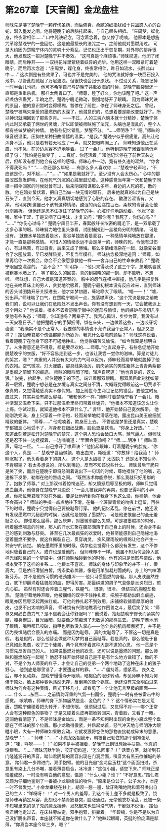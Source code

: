 # 第267章 【天音阁】金龙盘柱
师昧先是喂了楚晚宁一颗疗伤圣药，而后俯身，柔腻的细指犹如十只蛊惑人心的白蛇，潜入墨发之间。他将楚晚宁的后脑托起来，与自己额头相抵。
“庄周梦，蝶化身，终夜常相伴……”
口中咒诀轻念，可念着念着，忽又停了呢喃。
他原本是想施咒革除楚晚宁的一些回忆，这是他最擅长的法咒之一，之前他就对墨燃用过。
可是大约因为楚晚宁体内的灵魂十分紊乱，记忆也正出于恢复期，对外界的排斥很大，他发现这一招对楚晚宁并不奏效。
“这可真是个麻烦事。”师昧叹道，他闭了闭眼睛，而后睁开——
一双桃花眸里萦绕着妖异的光华。他用这样一双眼紧盯着楚晚宁，而后再次念道：“庄周梦，蝶化身，终夜常相伴，昨日如流水，长醉此山中……”
这次倒是有些效果了，可也并不是完美的。
他的咒法就好像一块巨石投入池中，尽管此刻溅起了万层波浪，但很快也会归于原状。
不过没关系，能忘记掉一时半会儿也好。
他可不希望自己与楚晚宁共赴欲海的时候，楚晚宁脑袋里还一直都是重重杀机。
那样太倒胃口了。
“师尊，睡了好久，你也该醒了吧。”
这一声轻唤仿佛蛊咒，半晌之后，楚晚宁睫毛微动，慢慢地舒开了眼睛。
因为师昧咒诀的原因，他的意识暂时变得模糊，暂停在了前世，停在了师昧身死之后。
曾经，楚晚宁被痛失挚爱的墨燃伤的太深了，他潜意识的，总想着要是能改变就好了。所以神识就溯回到了那些岁月。
——不过，人的三魂六魄本就十分精妙，楚晚宁体内此时又承载了两世的灵魂，所以即使被师昧施了法咒，头脑也是混乱的，整个人都有些做梦般的神情。
他有些记忆错乱，梦醒不分。
“……师明净？”
“嗯。”师昧的嗓音很温柔，压抑住某种扭曲情愫的温柔，“是我。”
楚晚宁似乎很疲惫，高热让他浑身不适，他只是若有若无地应了一声，就又把眼眸阖上了。
师昧知道他正在适应，也不急，在旁边从容不迫地等着。
过了一会儿，他听到楚晚宁闭着眼睛低声叹了句：“我怕是在做梦了。……真好，你还活着。”
知他记忆停在了前世天裂之后，但却没有想到他会有这样的感慨。师昧心中一动，竟有些久违的涩然。
“你舍不得我死吗？”
“……你还那么年轻……有那么多人喜欢你……”楚晚宁轻声地，“不应该是你。对不起……”
“……”
“如果是我就好了。至少没有人会太伤心。”
心中的那股涩然愈发鲜明，在他死气沉沉的心脏里鼓动着。这种感觉当年第一次和楚晚宁同撑一把伞回家的时候就曾有过，后来阴谋阳谋那么多年，身边的人死的死，散的散。
他在暗处蛰伏着，把自己当做一块无情的顽石。
后来他就真的以为自己是块石头了，直到今天，他才又真真切切地感到了心脏的存在。
酸甜苦涩皆有，又痒。
他明明知道自己不该有这种情绪，酸涩的雨会腐蚀巨石，柔软的青苔会让他分崩离析。
但他还是忍不住捉住了楚晚宁的手，心脏怦怦地跳动着。
他张了张嘴，喉中干涩，于是又咽了口唾沫，才复又问：“那你呢？我死了，你伤心吗？”
“……”
“你伤心过吗？”
楚晚宁凤目半开，春絮般纤长浓密的睫毛下，是一双承载了太多心事的眼。师昧努力地往里头张看，试图捕捞到一丝棱角分明的情绪。
可是没有。
就像水单独放着是水，麦谷单独放着是麦谷，一种感情单纯地放在那里，才能一直是那种感情。
可惜人的情绪永远不会是单一的，师昧的死，令他有过伤心，有过痛苦，有过自责，后来又成了懊悔。那么多情绪混杂在一起，就像麦谷混合了水囤放着，早已发酵质变，不复当年模样。
师昧执念极深地追问：“师尊，如果再给你一次机会，你会不会像愿意救他一样——舍弃自己的性命来救我？”
楚晚宁眼里空濛濛的。
“会不会？”
“师明净……”他只来得及说了这三个字，忽地嘴唇就被粗暴地堵上了。
等了那么久的回答，真的到揭晓的那一刻，却不敢听，不想听。
师昧想，自己大概是知道答案的。
胸中的怨气在横冲直撞，他几乎是报复性地在亲吻着床上的男人，贪婪地吮吸着，楚晚宁最初根本没有反应过来，直到师昧的舌头试图撬开牙关探进去，他才如梦初醒，蓦地睁大了眼睛。
“唔——！”
“嘘，别出声。”师昧喘了口气，在楚晚宁喉间一点，施落噤声诀，“这个咒诀是你之前教我们的，说可以让我们在危险处不发出声音。你有没有想到有一天，它会被我派上这个用处？”
他说着，根本不去看楚晚宁眼中的迷茫与愤恨，他的嫉妒与渴切几乎使他有些失态：“师尊，你知道吗？两辈子了。我苦心孤诣，步步为营，我没有过一天安稳日子。”
他把楚晚宁的手脚捆缚，绑在床头，一边做着这些，一边咬牙切齿道：“我确实不是个正常人，我要做的事情也不允许我当个正常人，但那又怎样？！踏仙帝君那个傀儡都能为所欲为，我凭什么要瞻前顾后？”
师昧这样说着，看着楚晚宁在他身下怒不可遏地挣扎。
他觉得痛苦又愉悦。
“如今我算是想明白了。人生得意还是不得意，都是要尽欢的……师尊。”他直起身子，有些急促地开始脱楚晚宁的衣服，“好不容易走到这一步，也该让我尝一尝你的滋味。算是对徒儿的奖赏，嗯？”
病重的人并没有太大的力气可以反抗，师昧轻而易举地就脱掉了他的衣袍。空气微凉，灯火朦胧，那具线条凌厉，肌肉紧实的男性躯体上青青紫紫都是墨燃之前留下的痕迹。
师昧的眼眸暗了暗，轻声自呓道：“他也真是的，这么狠。”
说完，抬起手，捏住楚晚宁的下巴，端详着那双眼睛。
那双凤目此刻犹如蒙着一层雾，楚晚宁想必是在梦境与真实之间分不清，大概既觉得眼前这一切荒谬不像真的，又觉得触感真实不像假的。
加上前世今生两世记忆的错乱，要他立时反应过来，其实并没有那么容易。
“我和他不一样。”师昧盯着楚晚宁看了一会儿，眼神渐渐又温柔下来，只不过那温柔里终归带着丝诡异，“他根本不知道该怎么让你上瘾。你试过我，就知道他根本不算什么了。”
言毕，他开始替自己宽衣解带。
他刚刚洗完澡，身上只穿着一件浴袍，轻而易举地就滑落在地，露出昆山美玉般细腻精致的躯体。
“师尊……”
他呢喃着，欺身压上去。
不管这是梦里还是真实，楚晚宁都被恶心地受不了，浑身都在细细战栗，脸色更是铁青。
“你身上好热。”
“……”
知道此刻若是松开对楚晚宁的禁咒，这个男人恐怕会破口大骂，煞气逼人。但师昧还是忍不住一边抚摸着，一边喃喃道：“里面会更热吗？”
“师……明净！”
师昧闻声，蓦地一怔。
“……自己挣开了噤声诀？”他抬起眼眸，盯着楚晚宁的脸庞，“你这个人，真是……”
楚晚宁唇齿微颤，咳出血来，嘶哑道：“你放肆！给我滚！”
师昧沉默了，低头看着身下的男人。
这个人是太凶狠？
太固执？
还是太不知认命，不肯服输？
有太多想说的，所以到嘴边，反而不知该说些什么。
师昧最后干脆只是笑了笑，而后在楚晚宁即将怒喝着说出下一句话的时候，蓦地捂住了他的嘴，迅速拆下发带，勒绑在他的唇齿之间。
“既然法术你能挣脱，那么我就只好用绑的了。抱歉了师尊。”
对上那双带着惊愕迷茫，却又愤怒屈辱至极的眼，师昧只觉得热血翻沸，他俯身在楚晚宁耳边说：“一会儿被我弄的再爽，也要记得叫的小声点，你那位帝君陛下就在外面。要是让他听到你在我身下也这么浪，你猜猜，他会不会高兴？”
师昧的手指一点点地往下滑，在每一个斑驳青紫的吻痕上逗留，再往下的时候，楚晚宁只觉得自己要被耻辱钉穿。
他的记忆紊乱，停在前世，他还没有发现墨燃中咒秘密的时候，因此他是恨极了墨燃的。
可是他更恨自己的全无羞耻之心。
即便那么屈辱，那么厌弃，对墨微雨那么失望。可是被墨燃抱的时候，听着墨燃喘息的时候，那人的汗水汇聚在腹部滴落于自己身上的时候，还会身不由己的感到刺激与舒爽。
甚至在几次最疯狂的欢爱时，他甚至能感到自己隐秘地渴望着墨燃不要停，就这样撕裂自己，贯穿魂灵。
疾风骤雨般的缠绵让他会产生一种安宁的错觉。
躺在墨燃怀里的时候，偶尔也会觉得什么都没有发生，这个不停地纠缠着自己的人，或许也是爱他的。
但师昧却不一样。
他虽不知为何会掉入这样光怪陆离的一个梦魇中，但在师昧触碰到他的时候，他有的只是愤怒与栗然，他根本受不了这样的关系……
他根本不喜欢。
师昧的身体与印象里的并不一样，很高大，但是依旧滑腻白皙，线条柔软优雅，像是用羊脂凝刻而成的，身上的气味清新芬芳。
并不是他所习惯的硬劲雄浑——
他只习惯墨燃的身躯。那人皮肤虽然苍白，底下却翻涌着猛兽般的血，野得厉害。那最纯澈的男子气息像是炎炎烈日，煎灼心脏。
虽然有时还会淬着血腥气，铁腥气。
很硬，很冷。
但结实的胸膛却极热。
楚晚宁蓦地睁开眼，他被捆缚的双手不住挣扎着，把腕子都勒出鲜血痕迹，眼尾亦因屈辱泛起两抹红痕。
可他的挣扎起不到效用，床铺绵软铺着厚厚的兽皮，也发不出太响的声音。
师昧饶有兴致地瞧着他作困兽之斗，最后笑了笑：“师尊又何必白费力气？是不信我会让你舒服吗？”
他说着，抬起楚晚宁修长而紧实的腿，腰身楔进，目光幽暗，就要像之前痴想了无数遍的那样进去。
楚晚宁蓦地闭了眼睛，嘴唇都已咬破，指甲也尽数没入掌心——他全身的肌肉都绷紧了，并不是因为畏惧随后会侵入的疼痛。
而是因为耻辱。
真的太耻辱了，不管这一切是真是假。
若是假的，那么他替会做这种幻梦的自己而耻辱。若是真的，那么他耻于自己竟如此愚蠢，收了三个徒弟，两个竟有怀着这种大逆不道的心思。
他一贯是个习惯先反省自己的人。
如果说墨燃对他的欲念，还可以说是墨燃的问题。那么师昧和墨燃加在一起呢？
他忍不住开始怀疑自己是不是有什么地方做错了，做的不对，不是个为人师表的样子，才会让自己的徒弟一个两个地动了这种在床上的狼子野心。
他到底是哪里错了，才要遭这样的罪。
“……”
僵持着，绷紧着。
良久之后，却不见动静。
楚晚宁慢慢睁开眼睛，暗褐色的眼珠转动，却见师昧不知为何僵于原处，脸上那种春色荡然无存，反倒黑的像个锅底。
他还没有完全明白过来师昧为何会有这种表情，目光下移几寸，却看见了一个让他无言至极的画面——
……
什么……东西……
之前情韵深重的气氛一扫而空，楚晚宁一时有些被雷击中的感觉。
咳咳咳，师昧的身下那物居然是金、金色的？？？
这个情形实在是太荒唐，楚晚宁僵硬着把头转开，不想伤眼。
但须臾过后，又觉得不对——哪个正常人会有这种颜色的事物？
于是又硬着头皮再把脸转回来，青着脸，又看了一眼。
这回他看清楚了，不是师昧是金灿灿，而是一条不知何时出现的金色小魔龙整个盘踞在了师昧的那个位置。那小龙勒得很紧，并昂起龙首，怒气冲天地与师明净大眼瞪小眼，大有一种师昧如果敢妄动，它就发狠将卷住的那物直接勒成碎末的意思。
楚晚宁：“……”
师昧：“……”
小魔龙凶狠龇牙，朝被自己勒住的那个倒霉蛋吼道：“哇，咩呀——！！”
如果不是手被捆着，楚晚宁此刻很想抬手扶额。他真的没眼看。
“……”师昧沉默半晌，咬牙切齿道，“怎么回事？！”
话音方落，就听到石门隆隆洞开的声音，踏仙君阴鸷的面容出现在门洞后面，嗓音大有黑云欲催城的杀意。
踏仙君一步跨进门，双手抱臂。他的目光自“金龙盘玉柱”这个画面扫过，杀意里有染上几分冷嘲，接着薄唇启合，冰冷道：“这位小姐，请您下床。”
师昧正是恼羞成怒，一时没有明白他的意思，愠道：“什么小姐？谁？”
“不好意思。”踏仙君又颇为仔细地鉴别了一番被小龙攀绕住的物件，“原来是位公子。公子太小，本座一时不曾发觉。”
小金龙攀绕在柱上，胡须一翘一翘，龇牙咧嘴地附和着召唤出自己的主人：“咩呀呀！！”
对一个男人的羞辱，到这个份上差不多就是极致了。饶是师昧再镇定从容，此刻也不禁青筋暴突，脸涨通红。无奈他衣衫凌乱，还被一条不知哪里来的见了鬼的魔龙捆缚，发怒起来也显得没气势，干脆就不说话。
踏仙帝君朝他走过去。在床柱旁站定，双手抱臂，斜靠着。
“华碧楠，你是不是以为自己没折腾出声音，本座就不知道你在做什么了？”他眯起眼睛，英挺的脸庞满是鄙薄，“你真当本座今年三岁。嗯？”
